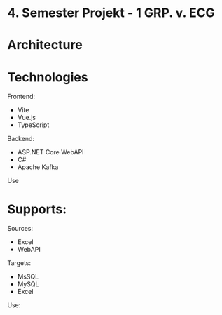 # 4. Semester Projekt - 1 GRP. v. ECG

# Architecture

# Technologies
Frontend:
- Vite
- Vue.js
- TypeScript

Backend:
- ASP.NET Core WebAPI
- C#
- Apache Kafka

Use

# Supports:
Sources:
- Excel
- WebAPI

Targets:
- MsSQL
- MySQL
- Excel

Use:
